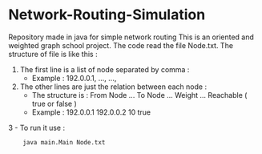 # Network-Routing-Simulation
Repository made in java for simple network routing
This is an oriented and weighted graph school project.
The code read the file Node.txt.
The structure of file is like this :
1. The first line is a list of node separated by comma :
    - Example : 192.0.0.1, ..., ..., 
2. The other lines are just the relation between each node :
    - The structure is : From Node ... To Node ... Weight ... Reachable ( true or false )
    - Example : 192.0.0.1 192.0.0.2 10 true

3 - To run it use :
```Bash
    java main.Main Node.txt
```
